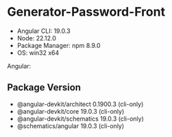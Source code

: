# Generator-Password-Front

- Angular CLI: 19.0.3
- Node: 22.12.0
- Package Manager: npm 8.9.0
- OS: win32 x64

Angular:

Package                      Version
------------------------------------------------------
- @angular-devkit/architect    0.1900.3 (cli-only)
- @angular-devkit/core         19.0.3 (cli-only)
- @angular-devkit/schematics   19.0.3 (cli-only)
- @schematics/angular          19.0.3 (cli-only)

